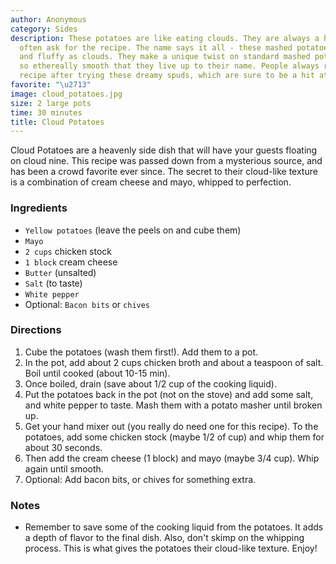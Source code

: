 ```yaml
---
author: Anonymous
category: Sides
description: These potatoes are like eating clouds. They are always a hit and people
  often ask for the recipe. The name says it all - these mashed potatoes are as light
  and fluffy as clouds. They make a unique twist on standard mashed potatoes, becoming
  so ethereally smooth that they live up to their name. People always request the
  recipe after trying these dreamy spuds, which are sure to be a hit at any dinner.
favorite: "\u2713"
image: cloud_potatoes.jpg
size: 2 large pots
time: 30 minutes
title: Cloud Potatoes
---
```

Cloud Potatoes are a heavenly side dish that will have your guests floating on cloud nine. This recipe was passed down from a mysterious source, and has been a crowd favorite ever since. The secret to their cloud-like texture is a combination of cream cheese and mayo, whipped to perfection.

### Ingredients

* `Yellow potatoes` (leave the peels on and cube them)
* `Mayo`
* `2 cups` chicken stock
* `1 block` cream cheese
* `Butter` (unsalted)
* `Salt` (to taste)
* `White pepper`
* Optional: `Bacon bits` or `chives`

### Directions

1. Cube the potatoes (wash them first!). Add them to a pot.
2. In the pot, add about 2 cups chicken broth and about a teaspoon of salt. Boil until cooked (about 10-15 min).
3. Once boiled, drain (save about 1/2 cup of the cooking liquid).
4. Put the potatoes back in the pot (not on the stove) and add some salt, and white pepper to taste. Mash them with a potato masher until broken up.
5. Get your hand mixer out (you really do need one for this recipe). To the potatoes, add some chicken stock (maybe 1/2 of cup) and whip them for about 30 seconds. 
6. Then add the cream cheese (1 block) and mayo (maybe 3/4 cup). Whip again until smooth. 
7. Optional: Add bacon bits, or chives for something extra.

### Notes

- Remember to save some of the cooking liquid from the potatoes. It adds a depth of flavor to the final dish. Also, don't skimp on the whipping process. This is what gives the potatoes their cloud-like texture. Enjoy!